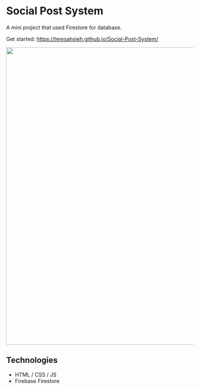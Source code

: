 # Social Post System

A mini project that used Firestore for database.

Get started: https://teresahsieh.github.io/Social-Post-System/

<img src="https://i.imgur.com/p24DlU5.png" width="800">

## Technologies

- HTML / CSS / JS
- Firebase Firestore
